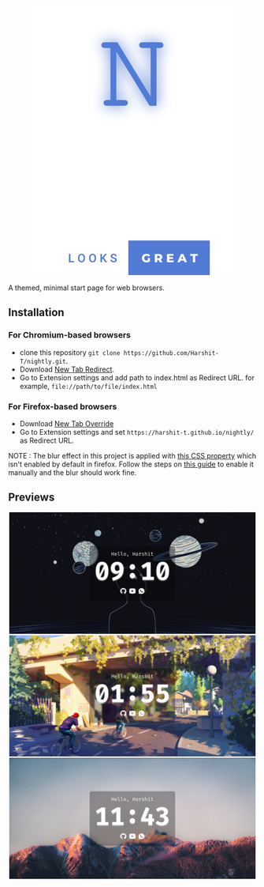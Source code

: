 <p align="center">
<img src="logo.svg" />
</p>

A themed, minimal start page for web browsers.

## Installation

### For Chromium-based browsers
- clone this repository `git clone https://github.com/Harshit-T/nightly.git`.
- Download [New Tab Redirect](https://chrome.google.com/webstore/detail/new-tab-redirect/icpgjfneehieebagbmdbhnlpiopdcmna).
- Go to Extension settings and add path to index.html as Redirect URL. for example, `file://path/to/file/index.html`

### For Firefox-based browsers
- Download [New Tab Override](https://addons.mozilla.org/en-US/firefox/addon/new-tab-override/)
- Go to Extension settings and set `https://harshit-t.github.io/nightly/` as Redirect URL.

NOTE : The blur effect in this project is applied with [this CSS property](https://developer.mozilla.org/en-US/docs/Web/CSS/backdrop-filter) which isn't enabled by default in firefox. Follow the steps on [this guide](https://dev.to/snkds/how-to-enable-backdrop-filter-in-firefox-2n8e) to enable it manually and the blur should work fine. 

## Previews
<p align="center">
<img src="preview/01.jpg" width=500/>
<img src="preview/02.jpg" width=500/>
<img src="preview/03.jpg" width=500/>	
</p>
